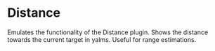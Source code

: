 # Distance

Emulates the functionality of the Distance plugin. Shows the distance towards the current target in yalms. Useful for range estimations.